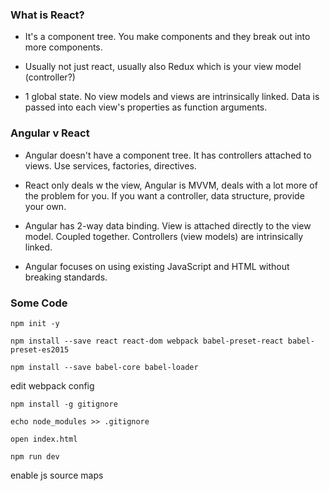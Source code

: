 ### What is React?

* It's a component tree. You make components and they break out into more components.

* Usually not just react, usually also Redux which is your view model (controller?)

* 1 global state. No view models and views are intrinsically linked. Data is passed into each view's properties as function arguments.

### Angular v React

* Angular doesn't have a component tree. It has controllers attached to views. Use services, factories, directives.

* React only deals w the view, Angular is MVVM, deals with a lot more of the problem for you. If you want a controller, data structure, provide your own.

* Angular has 2-way data binding. View is attached directly to the view model. Coupled together. Controllers (view models) are intrinsically linked.

* Angular focuses on using existing JavaScript and HTML without breaking standards.

### Some Code

`npm init -y`

`npm install --save react react-dom webpack babel-preset-react babel-preset-es2015`

`npm install --save babel-core babel-loader`

edit webpack config

`npm install -g gitignore`

`echo node_modules >> .gitignore`

`open index.html`

`npm run dev`

enable js source maps
